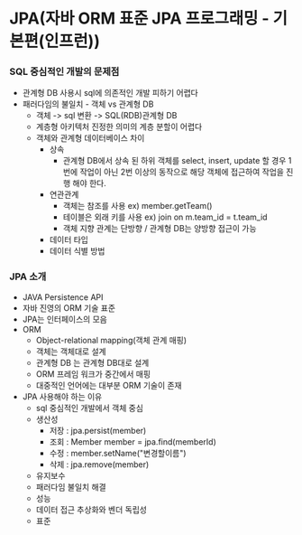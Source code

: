 JPA(자바 ORM 표준 JPA 프로그래밍 - 기본편(인프런))
=================

### SQL 중심적인 개발의 문제점

- 관계형 DB 사용시 sql에 의존적인 개발 피하기 어렵다
- 패러다임의 불일치 - 객체 vs 관계형 DB
  - 객체 -> sql 변환 -> SQL(RDB)관계형 DB
  - 계층형 아키텍처 진정한 의미의 계층 분할이 어렵다
  - 객체와 관계형 데이터베이스 차이
    - 상속
        - 관계형 DB에서 상속 된 하위 객체를 select, insert, update 할 경우 1번에 작업이 아닌 2번 이상의 동작으로 해당 객체에 접근하여 작업을 진행 해야 한다.
    - 연관관계
        - 객체는 참조를 사용 ex) member.getTeam()
        - 테이블은 외래 키를 사용 ex) join on m.team_id = t.team_id
        - 객체 지향 관계는 단방향 / 관계형 DB는 양방향 접근이 가능
    - 데이터 타입
    - 데이터 식별 방법

### JPA 소개

- JAVA Persistence API 
- 자바 진영의 ORM 기술 표준
- JPA는 인터페이스의 모음
- ORM
    - Object-relational mapping(객체 관계 매핑)
    - 객체는 객체대로 설계
    - 관계형 DB 는 관계형 DB대로 설계
    - ORM 프레임 워크가 중간에서 매핑
    - 대중적인 언어에는 대부분 ORM 기술이 존재
- JPA 사용해야 하는 이유
    - sql 중심적인 개발에서 객체 중심
    - 생산성
        - 저장 : jpa.persist(member)
        - 조회 : Member member = jpa.find(memberId)
        - 수정 : member.setName("변경할이름")
        - 삭제 : jpa.remove(member)
    - 유지보수
    - 패러다임 불일치 해결
    - 성능
    - 데이터 접근 추상화와 벤더 독립성
    - 표준
    
 
   
    
  
